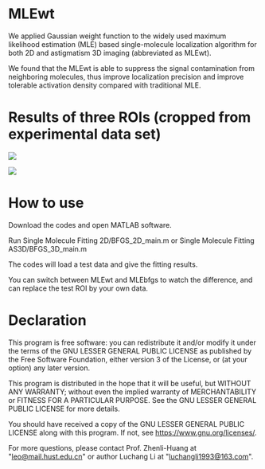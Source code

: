 # MLEwt
We applied Gaussian weight function to the widely used maximum likelihood estimation (MLE) based single-molecule localization algorithm for both 2D and astigmatism 3D imaging (abbreviated as MLEwt).

We found that the MLEwt is able to suppress the signal contamination from neighboring molecules, thus improve localization precision and improve tolerable activation density compared with traditional MLE. 


# Results of three ROIs (cropped from experimental data set)

![](https://github.com/SRMLabHUST/QC-STORM/blob/master/MLEwt%20MATLAB/image%20for%20display/figure%201s%20results%20on%20three%20ROI%202D.png)


![](https://github.com/SRMLabHUST/QC-STORM/blob/master/MLEwt%20MATLAB/image%20for%20display/figure%201s%20results%20on%20three%20ROI%203D.png)




# How to use
Download the codes and open MATLAB software.

Run Single Molecule Fitting 2D/BFGS_2D_main.m or Single Molecule Fitting AS3D/BFGS_3D_main.m

The codes will load a test data and give the fitting results.

You can switch between MLEwt and MLEbfgs to watch the difference, and can replace the test ROI by your own data.



# Declaration
This program is free software: you can redistribute it and/or modify it under the terms of the GNU LESSER GENERAL PUBLIC LICENSE as published by the Free Software Foundation, either version 3 of the License, or (at your option) any later version.

This program is distributed in the hope that it will be useful, but WITHOUT ANY WARRANTY; without even the implied warranty of
MERCHANTABILITY or FITNESS FOR A PARTICULAR PURPOSE.  See the GNU LESSER GENERAL PUBLIC LICENSE for more details.

You should have received a copy of the GNU LESSER GENERAL PUBLIC LICENSE along with this program.  If not, see <https://www.gnu.org/licenses/>.

For more questions, please contact Prof. Zhenli-Huang at "leo@mail.hust.edu.cn" or author Luchang Li at "luchangli1993@163.com".
